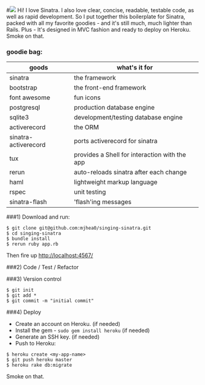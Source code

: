 #<img src="http://content.screencast.com/users/Mike_Extentech/folders/Jing/media/2b858113-87f8-43a6-b38c-3b5fe5f7f5e9/00000161.png"/>
Hi! I love Sinatra. I also love clear, concise, readable, testable code, as well as rapid development. So I put together this boilerplate for Sinatra, packed with all my favorite goodies - and it's still much, much lighter than Rails. Plus - It's designed in MVC fashion and ready to deploy on Heroku. Smoke on that.</h4>

### goodie bag:

| goods             | what's it for |
| ----------------- |---------------|
| sinatra           | the framework |
| bootstrap         | the front-end framework     |
| font awesome      | fun icons      |
| postgresql        | production database engine |
| sqlite3           | development/testing database engine
| activerecord      | the ORM |
| sinatra-activerecord | ports activerecord for sinatra |
| tux               | provides a Shell for interaction with the app | 
| rerun             | auto-reloads sinatra after each change |
| haml              | lightweight markup language |
| rspec             | unit testing | 
| sinatra-flash     | 'flash'ing messages |

###1) Download and run:

```
$ git clone git@github.com:mjhea0/singing-sinatra.git
$ cd singing-sinatra
$ bundle install              
$ rerun ruby app.rb
```
Then fire up [http://localhost:4567/](http://localhost:4567/)

###2) Code / Test / Refactor

###3) Version control 

```
$ git init
$ git add *
$ git commit -m "initial commit"
```

###4) Deploy

- Create an account on Heroku. (if needed)
- Install the gem - `sudo gem install heroku` (if needed)
- Generate an SSH key. (if needed)
- Push to Heroku:

```
$ heroku create <my-app-name>
$ git push heroku master
$ heroku rake db:migrate
```

Smoke on that.

